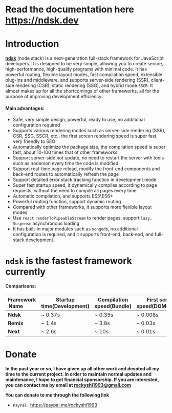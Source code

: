 

# Read the documentation here https://ndsk.dev

# Introduction
**[ndsk](https://ndsk.dev)** (node ​​stack) is a next-generation full-stack framework for JavaScript developers. It is designed to be very simple, allowing you to create secure, high-performance, high-quality programs with minimal code. It has powerful routing, flexible layout modes, fast compilation speed, extensible plug-ins and middleware, and supports server-side rendering (SSR), client-side rendering (CSR), static rendering (SSG), and hybrid mode `SSCR`. It almost makes up for all the shortcomings of other frameworks, all for the purpose of improving development efficiency.

#### Main advantages:
- Safe, very simple design, powerful, ready to use, no additional configuration required
- Supports various rendering modes such as server-side rendering (SSR), CSR, SSG, SSCR, etc., the first screen rendering speed is super fast, very friendly to SEO
- Automatically optimize the package size, the compilation speed is super fast, about 10-100 times that of other frameworks
- Support server-side hot update, no need to restart the server with tools such as nodemon every time the code is modified
- Support real-time page reload, modify the front-end components and back-end routes to automatically refresh the page
- Support detailed error stack tracking function in development mode
- Super fast startup speed, it dynamically compiles according to page requests, without the need to compile all pages every time
- Automatic compilation, and supports ES5\ES6+
- Powerful routing function, support dynamic routing
- Compared with other frameworks, it supports more flexible layout modes
- Use `react` `renderToPipeableStream` to render pages, support `lazy, Suspense` asynchronous loading
- It has built-in major modules such as `mongodb`, no additional configuration is required, and it supports front-end, back-end, and full-stack development.

# `ndsk` is the fastest framework currently
#### Comparisons:

| Framework Name&nbsp;&nbsp;&nbsp;&nbsp;&nbsp;&nbsp;&nbsp;&nbsp;&nbsp;        | Startup time(Development)       | Compilation speed(Bundle)            | First screen loading speed(DOMContentLoaded)       |
| -----------       | -----------       | -----------       | -----------       |
| **Ndsk**         | ~ 0.37s             | ~ 0.35s            | ~ 0.008s             |
| **Remix**          | ~ 1.4s              | ~ 3.8s         | ~ 0.03s              |
| **Next**           | ~ 2.6s              | ~ 10s         | ~ 0.01s              |

# Donate

**In the past year or so, I have given up all other work and devoted all my time to the current project. In order to maintain normal updates and maintenance, I hope to get financial sponsorship. If you are interested, you can contact me by email at rockyshi1993@gmail.com**

**You can donate to me through the following link**
- `PayPal:` https://paypal.me/rockyshi1993